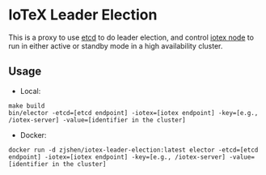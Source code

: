 # IoTeX Leader Election

This is a proxy to use [etcd](https://github.com/etcd-io/etcd) to do leader election, and control
[iotex node](https://github.com/iotexproject/iotex-core/) to run in either active or standby mode in a high availability
cluster.

## Usage

- Local:

```
make build
bin/elector -etcd=[etcd endpoint] -iotex=[iotex endpoint] -key=[e.g., /iotex-server] -value=[identifier in the cluster]
```

- Docker:

```
docker run -d zjshen/iotex-leader-election:latest elector -etcd=[etcd endpoint] -iotex=[iotex endpoint] -key=[e.g., /iotex-server] -value=[identifier in the cluster]
```